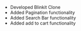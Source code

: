 - Developed Blinkit Clone
 - Added Pagination functionality
 - Added Search Bar functionality
 - Added add to cart functionality
